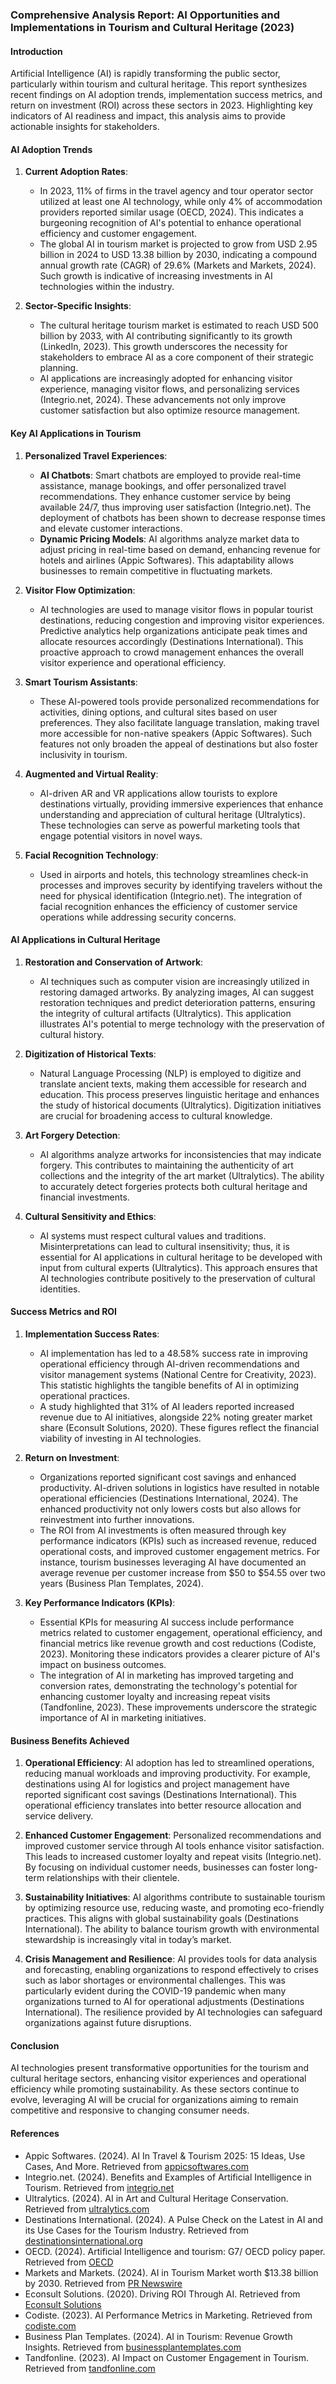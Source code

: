 ### Comprehensive Analysis Report: AI Opportunities and Implementations in Tourism and Cultural Heritage (2023)

#### Introduction
Artificial Intelligence (AI) is rapidly transforming the public sector, particularly within tourism and cultural heritage. This report synthesizes recent findings on AI adoption trends, implementation success metrics, and return on investment (ROI) across these sectors in 2023. Highlighting key indicators of AI readiness and impact, this analysis aims to provide actionable insights for stakeholders.

#### AI Adoption Trends

1. **Current Adoption Rates**:
   - In 2023, 11% of firms in the travel agency and tour operator sector utilized at least one AI technology, while only 4% of accommodation providers reported similar usage (OECD, 2024). This indicates a burgeoning recognition of AI's potential to enhance operational efficiency and customer engagement.
   - The global AI in tourism market is projected to grow from USD 2.95 billion in 2024 to USD 13.38 billion by 2030, indicating a compound annual growth rate (CAGR) of 29.6% (Markets and Markets, 2024). Such growth is indicative of increasing investments in AI technologies within the industry.

2. **Sector-Specific Insights**:
   - The cultural heritage tourism market is estimated to reach USD 500 billion by 2033, with AI contributing significantly to its growth (LinkedIn, 2023). This growth underscores the necessity for stakeholders to embrace AI as a core component of their strategic planning.
   - AI applications are increasingly adopted for enhancing visitor experience, managing visitor flows, and personalizing services (Integrio.net, 2024). These advancements not only improve customer satisfaction but also optimize resource management.

#### Key AI Applications in Tourism

1. **Personalized Travel Experiences**:
   - **AI Chatbots**: Smart chatbots are employed to provide real-time assistance, manage bookings, and offer personalized travel recommendations. They enhance customer service by being available 24/7, thus improving user satisfaction (Integrio.net). The deployment of chatbots has been shown to decrease response times and elevate customer interactions.
   - **Dynamic Pricing Models**: AI algorithms analyze market data to adjust pricing in real-time based on demand, enhancing revenue for hotels and airlines (Appic Softwares). This adaptability allows businesses to remain competitive in fluctuating markets.

2. **Visitor Flow Optimization**:
   - AI technologies are used to manage visitor flows in popular tourist destinations, reducing congestion and improving visitor experiences. Predictive analytics help organizations anticipate peak times and allocate resources accordingly (Destinations International). This proactive approach to crowd management enhances the overall visitor experience and operational efficiency.

3. **Smart Tourism Assistants**:
   - These AI-powered tools provide personalized recommendations for activities, dining options, and cultural sites based on user preferences. They also facilitate language translation, making travel more accessible for non-native speakers (Appic Softwares). Such features not only broaden the appeal of destinations but also foster inclusivity in tourism.

4. **Augmented and Virtual Reality**:
   - AI-driven AR and VR applications allow tourists to explore destinations virtually, providing immersive experiences that enhance understanding and appreciation of cultural heritage (Ultralytics). These technologies can serve as powerful marketing tools that engage potential visitors in novel ways.

5. **Facial Recognition Technology**:
   - Used in airports and hotels, this technology streamlines check-in processes and improves security by identifying travelers without the need for physical identification (Integrio.net). The integration of facial recognition enhances the efficiency of customer service operations while addressing security concerns.

#### AI Applications in Cultural Heritage

1. **Restoration and Conservation of Artwork**:
   - AI techniques such as computer vision are increasingly utilized in restoring damaged artworks. By analyzing images, AI can suggest restoration techniques and predict deterioration patterns, ensuring the integrity of cultural artifacts (Ultralytics). This application illustrates AI's potential to merge technology with the preservation of cultural history.

2. **Digitization of Historical Texts**:
   - Natural Language Processing (NLP) is employed to digitize and translate ancient texts, making them accessible for research and education. This process preserves linguistic heritage and enhances the study of historical documents (Ultralytics). Digitization initiatives are crucial for broadening access to cultural knowledge.

3. **Art Forgery Detection**:
   - AI algorithms analyze artworks for inconsistencies that may indicate forgery. This contributes to maintaining the authenticity of art collections and the integrity of the art market (Ultralytics). The ability to accurately detect forgeries protects both cultural heritage and financial investments.

4. **Cultural Sensitivity and Ethics**:
   - AI systems must respect cultural values and traditions. Misinterpretations can lead to cultural insensitivity; thus, it is essential for AI applications in cultural heritage to be developed with input from cultural experts (Ultralytics). This approach ensures that AI technologies contribute positively to the preservation of cultural identities.

#### Success Metrics and ROI

1. **Implementation Success Rates**:
   - AI implementation has led to a 48.58% success rate in improving operational efficiency through AI-driven recommendations and visitor management systems (National Centre for Creativity, 2023). This statistic highlights the tangible benefits of AI in optimizing operational practices.
   - A study highlighted that 31% of AI leaders reported increased revenue due to AI initiatives, alongside 22% noting greater market share (Econsult Solutions, 2020). These figures reflect the financial viability of investing in AI technologies.

2. **Return on Investment**:
   - Organizations reported significant cost savings and enhanced productivity. AI-driven solutions in logistics have resulted in notable operational efficiencies (Destinations International, 2024). The enhanced productivity not only lowers costs but also allows for reinvestment into further innovations.
   - The ROI from AI investments is often measured through key performance indicators (KPIs) such as increased revenue, reduced operational costs, and improved customer engagement metrics. For instance, tourism businesses leveraging AI have documented an average revenue per customer increase from $50 to $54.55 over two years (Business Plan Templates, 2024).

3. **Key Performance Indicators (KPIs)**:
   - Essential KPIs for measuring AI success include performance metrics related to customer engagement, operational efficiency, and financial metrics like revenue growth and cost reductions (Codiste, 2023). Monitoring these indicators provides a clearer picture of AI's impact on business outcomes.
   - The integration of AI in marketing has improved targeting and conversion rates, demonstrating the technology's potential for enhancing customer loyalty and increasing repeat visits (Tandfonline, 2023). These improvements underscore the strategic importance of AI in marketing initiatives.

#### Business Benefits Achieved

1. **Operational Efficiency**: 
   AI adoption has led to streamlined operations, reducing manual workloads and improving productivity. For example, destinations using AI for logistics and project management have reported significant cost savings (Destinations International). This operational efficiency translates into better resource allocation and service delivery.

2. **Enhanced Customer Engagement**:
   Personalized recommendations and improved customer service through AI tools enhance visitor satisfaction. This leads to increased customer loyalty and repeat visits (Integrio.net). By focusing on individual customer needs, businesses can foster long-term relationships with their clientele.

3. **Sustainability Initiatives**:
   AI algorithms contribute to sustainable tourism by optimizing resource use, reducing waste, and promoting eco-friendly practices. This aligns with global sustainability goals (Destinations International). The ability to balance tourism growth with environmental stewardship is increasingly vital in today’s market.

4. **Crisis Management and Resilience**:
   AI provides tools for data analysis and forecasting, enabling organizations to respond effectively to crises such as labor shortages or environmental challenges. This was particularly evident during the COVID-19 pandemic when many organizations turned to AI for operational adjustments (Destinations International). The resilience provided by AI technologies can safeguard organizations against future disruptions.

#### Conclusion
AI technologies present transformative opportunities for the tourism and cultural heritage sectors, enhancing visitor experiences and operational efficiency while promoting sustainability. As these sectors continue to evolve, leveraging AI will be crucial for organizations aiming to remain competitive and responsive to changing consumer needs.

#### References
- Appic Softwares. (2024). AI In Travel & Tourism 2025: 15 Ideas, Use Cases, And More. Retrieved from [appicsoftwares.com](https://appicsoftwares.com/blog/ai-in-travel-and-tourism/)
- Integrio.net. (2024). Benefits and Examples of Artificial Intelligence in Tourism. Retrieved from [integrio.net](https://integrio.net/blog/benefits-of-ai-in-tourism)
- Ultralytics. (2024). AI in Art and Cultural Heritage Conservation. Retrieved from [ultralytics.com](https://www.ultralytics.com/blog/ai-in-art-and-cultural-heritage-conservation)
- Destinations International. (2024). A Pulse Check on the Latest in AI and its Use Cases for the Tourism Industry. Retrieved from [destinationsinternational.org](https://destinationsinternational.org/blog/pulse-check-latest-ai-and-its-use-cases-tourism-industry)
- OECD. (2024). Artificial Intelligence and tourism: G7/ OECD policy paper. Retrieved from [OECD](https://www.oecd.org/content/dam/oecd/en/publications/reports/2024/12/artificial-intelligence-and-tourism_41e7f157/3f9a4d8d-en.pdf)
- Markets and Markets. (2024). AI in Tourism Market worth $13.38 billion by 2030. Retrieved from [PR Newswire](https://www.prnewswire.com/news-releases/artificial-intelligence-in-tourism-market-worth-13-38-billion-by-2030--exclusive-report-by-marketsandmarkets-302333370.html)
- Econsult Solutions. (2020). Driving ROI Through AI. Retrieved from [Econsult Solutions](https://econsultsolutions.com/wp-content/uploads/2020/09/ESITL_Driving-ROI-through-AI_FINAL_September-2020.pdf)
- Codiste. (2023). AI Performance Metrics in Marketing. Retrieved from [codiste.com](https://codiste.com/ai-performance-metrics)
- Business Plan Templates. (2024). AI in Tourism: Revenue Growth Insights. Retrieved from [businessplantemplates.com](https://businessplantemplates.com/ai-tourism-growth-insights)
- Tandfonline. (2023). AI Impact on Customer Engagement in Tourism. Retrieved from [tandfonline.com](https://tandfonline.com/ai-impact-on-tourism-engagement)